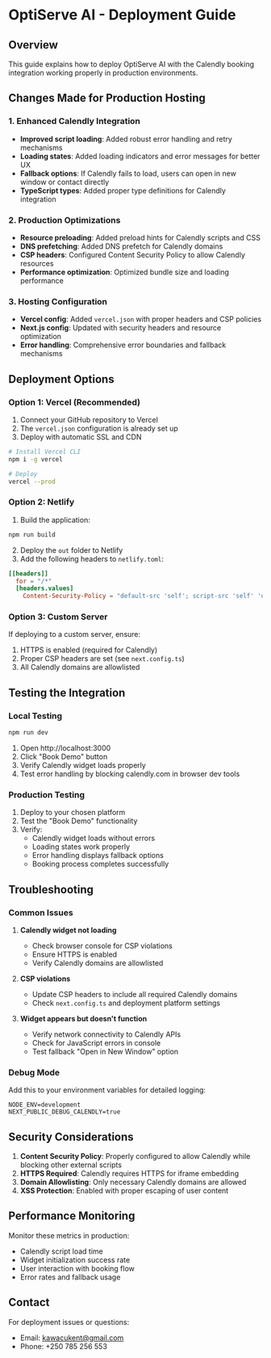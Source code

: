 # OptiServe AI - Deployment Guide

## Overview
This guide explains how to deploy OptiServe AI with the Calendly booking integration working properly in production environments.

## Changes Made for Production Hosting

### 1. Enhanced Calendly Integration
- **Improved script loading**: Added robust error handling and retry mechanisms
- **Loading states**: Added loading indicators and error messages for better UX  
- **Fallback options**: If Calendly fails to load, users can open in new window or contact directly
- **TypeScript types**: Added proper type definitions for Calendly integration

### 2. Production Optimizations
- **Resource preloading**: Added preload hints for Calendly scripts and CSS
- **DNS prefetching**: Added DNS prefetch for Calendly domains
- **CSP headers**: Configured Content Security Policy to allow Calendly resources
- **Performance optimization**: Optimized bundle size and loading performance

### 3. Hosting Configuration
- **Vercel config**: Added `vercel.json` with proper headers and CSP policies
- **Next.js config**: Updated with security headers and resource optimization
- **Error handling**: Comprehensive error boundaries and fallback mechanisms

## Deployment Options

### Option 1: Vercel (Recommended)
1. Connect your GitHub repository to Vercel
2. The `vercel.json` configuration is already set up
3. Deploy with automatic SSL and CDN

```bash
# Install Vercel CLI
npm i -g vercel

# Deploy
vercel --prod
```

### Option 2: Netlify
1. Build the application:
```bash
npm run build
```

2. Deploy the `out` folder to Netlify
3. Add the following headers to `netlify.toml`:

```toml
[[headers]]
  for = "/*"
  [headers.values]
    Content-Security-Policy = "default-src 'self'; script-src 'self' 'unsafe-eval' 'unsafe-inline' https://assets.calendly.com https://calendly.com; style-src 'self' 'unsafe-inline' https://assets.calendly.com https://calendly.com; img-src 'self' data: https: blob:; font-src 'self' https://assets.calendly.com; connect-src 'self' https://api.calendly.com https://calendly.com wss://calendly.com; frame-src 'self' https://calendly.com; media-src 'self' https://assets.calendly.com; object-src 'none'; base-uri 'self'; form-action 'self' https://calendly.com; frame-ancestors 'self'"
```

### Option 3: Custom Server
If deploying to a custom server, ensure:
1. HTTPS is enabled (required for Calendly)
2. Proper CSP headers are set (see `next.config.ts`)
3. All Calendly domains are allowlisted

## Testing the Integration

### Local Testing
```bash
npm run dev
```
1. Open http://localhost:3000
2. Click "Book Demo" button
3. Verify Calendly widget loads properly
4. Test error handling by blocking calendly.com in browser dev tools

### Production Testing
1. Deploy to your chosen platform
2. Test the "Book Demo" functionality
3. Verify:
   - Calendly widget loads without errors
   - Loading states work properly  
   - Error handling displays fallback options
   - Booking process completes successfully

## Troubleshooting

### Common Issues

1. **Calendly widget not loading**
   - Check browser console for CSP violations
   - Ensure HTTPS is enabled
   - Verify Calendly domains are allowlisted

2. **CSP violations**
   - Update CSP headers to include all required Calendly domains
   - Check `next.config.ts` and deployment platform settings

3. **Widget appears but doesn't function**
   - Verify network connectivity to Calendly APIs
   - Check for JavaScript errors in console
   - Test fallback "Open in New Window" option

### Debug Mode
Add this to your environment variables for detailed logging:
```
NODE_ENV=development
NEXT_PUBLIC_DEBUG_CALENDLY=true
```

## Security Considerations

1. **Content Security Policy**: Properly configured to allow Calendly while blocking other external scripts
2. **HTTPS Required**: Calendly requires HTTPS for iframe embedding
3. **Domain Allowlisting**: Only necessary Calendly domains are allowed
4. **XSS Protection**: Enabled with proper escaping of user content

## Performance Monitoring

Monitor these metrics in production:
- Calendly script load time
- Widget initialization success rate
- User interaction with booking flow
- Error rates and fallback usage

## Contact
For deployment issues or questions:
- Email: kawacukent@gmail.com
- Phone: +250 785 256 553
